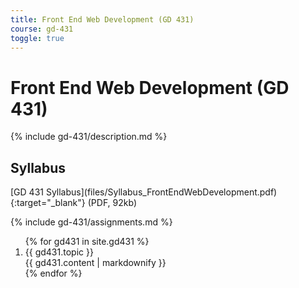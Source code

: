```yaml
---
title: Front End Web Development (GD 431)
course: gd-431
toggle: true
---
```


Front End Web Development (GD 431)
==================================

{% include gd-431/description.md %}

Syllabus
--------

<span class="highlight">
[GD 431 Syllabus](files/Syllabus_FrontEndWebDevelopment.pdf){:target="_blank"} (PDF, 92kb)
</span>

{% include gd-431/assignments.md %}

<ol>
{% for gd431 in site.gd431 %}
  <li class="accordion-wrapper">
    <div class="accordion-title js-trigger-content-toggle">
      {{ gd431.topic }}
    </div>
    <section>
      {{ gd431.content | markdownify }}
    </section>
  </li>
{% endfor %}
</ol>
